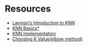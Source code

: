 # Resources

- [Layman’s Introduction to KNN](https://towardsdatascience.com/laymans-introduction-to-knn-c793ed392bc2)
- [KNN Basics*](https://towardsdatascience.com/machine-learning-basics-with-the-k-nearest-neighbors-algorithm-6a6e71d01761)
- [KNN Implementation](https://datascienceplus.com/k-nearest-neighbors-knn-with-python/)
- [Choosing K Value(elbow method)](https://medium.com/@moussadoumbia_90919/elbow-method-in-supervised-learning-optimal-k-value-99d425f229e7)
